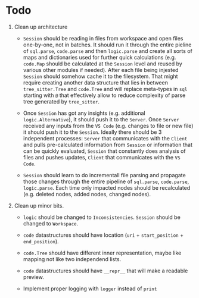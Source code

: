 # Todo

1. Clean up architecture

   - `Session` should be reading in files from workspace and open files one-by-one, not in batches. It should run it
     through the entire pieline of `sql.parse`, `code.parse` and then `logic.parse` and create all sorts of maps and
     dictionaries used for further quick calculations (e.g. `code.Map` should be calculated at the `Session` level and
     reused by various other modules if needed). After each file being injested `Session` should somehow cache it to the
     filesystem. That might require creating another data structure that lies in between `tree_sitter.Tree` and
     `code.Tree` and will replace meta-types in `sql` starting with `@` that effectively allow to reduce complexity of
     parse tree generated by `tree_sitter`.

   - Once `Session` has got any insights (e.g. additional `logic.Alternative`), it should push it to the `Server`. Once
     `Server` received any inputs from the `VS Code` (e.g. changes to file or new file) it should push it to the
     `Session`. Ideally there should be 3 independent processes: `Server` that communicates with the `Client` and pulls
     pre-calculated information from `Session` or information that can be quickly evaluated, `Session` that constantly
     does analysis of files and pushes updates, `Client` that communicates with the `VS Code`.

   - `Session` should learn to do incrementall file parsing and propagate those changes through the entire pipeline of
     `sql.parse`, `code.parse`, `logic.parse`. Each time only impacted nodes should be recalculated (e.g. deleted nodes,
     added nodes, changed nodes).

2. Clean up minor bits.

   - `logic` should be changed to `Inconsistencies`. `Session` should be changed to `Workspace`.

   - `code` datastructures should have location (`uri` + `start_position` + `end_position`).

   - `code.Tree` should have different inner representation, maybe like mapping not like two independend lists.

   - `code` datastructures should have `__repr__` that will make a readable preview.

   - Implement proper logging with `logger` instead of `print`

